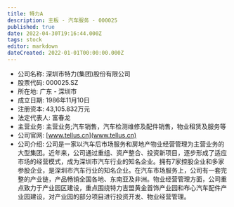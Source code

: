 ```yaml
---
title: 特力A
description: 主板 - 汽车服务 - 000025
published: true
date: 2022-04-30T19:16:44.000Z
tags: stock
editor: markdown
dateCreated: 2022-01-01T00:00:00.000Z
---
```


- 公司名称: 深圳市特力(集团)股份有限公司
- 股票代码: 000025.SZ
- 所在地: 广东 - 深圳市
- 成立日期: 1986年11月10日
- 注册资本: 43,105.832万元
- 法定代表人: 富春龙
- 主营业务: 主营业务;汽车销售，汽车检测维修及配件销售，物业租赁及服务等
- 公司官网: [www.tellus.cn](www.tellus.cn)
- 公司介绍: 公司是一家以汽车后市场服务和房地产物业经营管理为主营业务的大型集团。近年来，公司通过重组、资产整合、投资新项目，逐步形成了适应市场的经营模式，成为深圳市汽车行业的知名企业。拥有7家控股企业和多家参股企业，是深圳市汽车行业的知名企业。在汽车市场服务上，公司有一套完整的产业链，产品畅销全国各地、东南亚及非洲。物业经营管理方面，公司重点致力于产业园区建设，重点围绕特力吉盟黄金首饰产业园和布心汽车配件产业园建设，对产业园的部分项目进行投资开发、物业经营管理。


